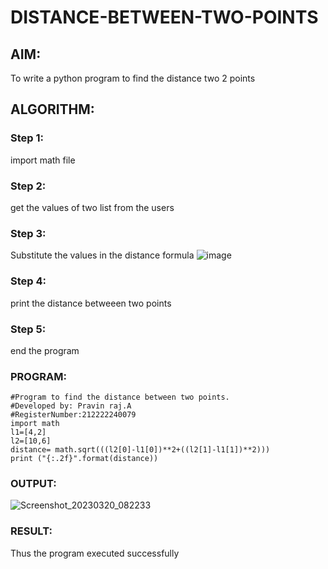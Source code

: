 # DISTANCE-BETWEEN-TWO-POINTS

## AIM:
To write a python program to find the distance two 2 points
## ALGORITHM:
### Step 1: 
import math file
### Step 2: 
get the values of two list from the users
### Step 3: 
Substitute the values in the distance formula  ![image](https://user-images.githubusercontent.com/118707879/230821798-f202a59b-982f-45a7-a71c-4dd2b894ef11.png)

### Step 4:
print the distance betweeen two points
### Step 5: 
end the program
### PROGRAM:
```
#Program to find the distance between two points.
#Developed by: Pravin raj.A
#RegisterNumber:212222240079
import math
l1=[4,2]
l2=[10,6]
distance= math.sqrt(((l2[0]-l1[0])**2+((l2[1]-l1[1])**2)))
print ("{:.2f}".format(distance))
```
  


### OUTPUT:
![Screenshot_20230320_082233](https://user-images.githubusercontent.com/118707879/226236333-2dd3187f-3b2e-4e85-92a2-ea605b8af186.png)



### RESULT:
Thus the program executed successfully
